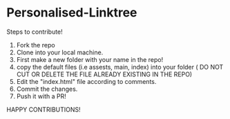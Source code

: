 # Personalised-Linktree

Steps to contribute!

1. Fork the repo
2. Clone into your local machine.
3. First make a new folder with your name in the repo!
4. copy the default files (i.e assests, main, index) into your folder ( DO NOT CUT OR DELETE THE FILE ALREADY EXISTING IN THE REPO)
5. Edit the "index.html" file according to comments.
6. Commit the changes.
7. Push it with a PR!

HAPPY CONTRIBUTIONS!
